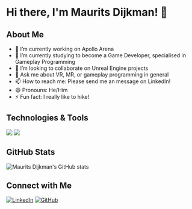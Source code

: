 # Hi there, I'm Maurits Dijkman! 👋

## About Me
- 🔭 I’m currently working on Apollo Arena
- 🌱 I’m currently studying to become a Game Developer, specialised in Gameplay Programming
- 👯 I’m looking to collaborate on Unreal Engine projects
- 💬 Ask me about VR, MR, or gameplay programming in general
- 📫 How to reach me: Please send me an message on LinkedIn!
- 😄 Pronouns: He/Him
- ⚡ Fun fact: I really like to hike!

## Technologies & Tools
![](https://img.shields.io/badge/Code-Python-informational?style=flat&logo=python&logoColor=white&color=2bbc8a)
![](https://img.shields.io/badge/Tools-Docker-informational?style=flat&logo=docker&logoColor=white&color=2bbc8a)

## GitHub Stats
![Maurits Dijkman's GitHub stats](https://github-readme-stats.vercel.app/api?username=mauritsdijkman&show_icons=true&theme=radical)

## Connect with Me
[![LinkedIn][3.2]][3]
[![GitHub][6.2]][6]

<!-- Icons -->

[3.2]: https://raw.githubusercontent.com/MartinHeinz/MartinHeinz/master/linkedin-3-16.png (LinkedIn icon without padding)
[6.2]: https://raw.githubusercontent.com/MartinHeinz/MartinHeinz/master/github-16.png (GitHub icon without padding)

<!-- Links to your social media accounts -->

[3]: [https://www.linkedin.com/in/yourlinkedinprofile/](https://www.linkedin.com/in/maurits-dijkman/)
[6]: [https://www.github.com/yourGitHubusername/](https://github.com/MauritsDijkman)
